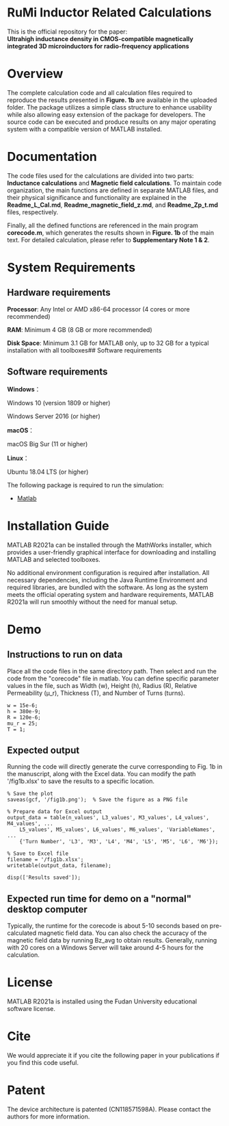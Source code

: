 # RuMi Inductor Related Calculations

This is the official repository for the paper:  
**Ultrahigh inductance density in CMOS-compatible magnetically integrated 3D microinductors for radio-frequency applications**

# Overview

The complete calculation code and all calculation files required to reproduce the results presented in **Figure. 1b** are available in the uploaded folder. The package utilizes a simple class structure to enhance usability while also allowing easy extension of the package for developers. The source code can be executed and produce results on any major operating system with a compatible version of MATLAB installed.

# Documentation

The code files used for the calculations are divided into two parts: **Inductance calculations** and **Magnetic field calculations**. To maintain code organization, the main functions are defined in separate MATLAB files, and their physical significance and functionality are explained in the **Readme_L_Cal.md**, **Readme_magnetic_field_z.md**, and **Readme_Zp_t.md** files, respectively.

Finally, all the defined functions are referenced in the main program **corecode.m**, which generates the results shown in **Figure. 1b** of the main text. For detailed calculation, please refer to **Supplementary Note 1 & 2**.

# System Requirements

## Hardware requirements

**Processor**: Any Intel or AMD x86-64 processor (4 cores or more recommended)

**RAM**: Minimum 4 GB (8 GB or more recommended)

**Disk Space**: Minimum 3.1 GB for MATLAB only, up to 32 GB for a typical installation with all toolboxes## Software requirements

## Software requirements

**Windows**：

Windows 10 (version 1809 or higher)

Windows Server 2016 (or higher)

**macOS**：

macOS Big Sur (11 or higher)

**Linux**：

Ubuntu 18.04 LTS (or higher)
 

The following package is required to run the simulation:

- [Matlab](https://www.mathworks.com/products/matlab.html)


# Installation Guide

MATLAB R2021a can be installed through the MathWorks installer, which provides a user-friendly graphical interface for downloading and installing MATLAB and selected toolboxes. 

No additional environment configuration is required after installation. All necessary dependencies, including the Java Runtime Environment and required libraries, are bundled with the software. As long as the system meets the official operating system and hardware requirements, MATLAB R2021a will run smoothly without the need for manual setup.

# Demo

## Instructions to run on data
Place all the code files in the same directory path. Then select and run the code from the "corecode" file in matlab. You can define specific parameter values in the file, such as Width (w), Height (h), Radius (R), Relative Permeability (μ_r), Thickness (T), and Number of Turns (turns).

```
w = 15e-6;
h = 380e-9;
R = 120e-6;
mu_r = 25;
T = 1;
```

## Expected output
Running the code will directly generate the curve corresponding to Fig. 1b in the manuscript, along with the Excel data. You can modify the path '/fig1b.xlsx' to save the results to a specific location.

```
% Save the plot
saveas(gcf, '/fig1b.png');  % Save the figure as a PNG file

% Prepare data for Excel output
output_data = table(n_values', L3_values', M3_values', L4_values', M4_values', ...
    L5_values', M5_values', L6_values', M6_values', 'VariableNames', ...
    {'Turn Number', 'L3', 'M3', 'L4', 'M4', 'L5', 'M5', 'L6', 'M6'});

% Save to Excel file
filename = '/fig1b.xlsx';
writetable(output_data, filename);

disp(['Results saved']);
```

## Expected run time for demo on a "normal" desktop computer
Typically, the runtime for the corecode is about 5-10 seconds based on pre-calculated magnetic field data. You can also check the accuracy of the magnetic field data by running Bz_avg to obtain results. Generally, running with 20 cores on a Windows Server will take around 4-5 hours for the calculation.

# License

MATLAB R2021a is installed using the Fudan University educational software license.

# Cite

We would appreciate it if you cite the following paper in your publications if you find this code useful.

# Patent

The device architecture is patented (CN118571598A). Please contact the authors for more information.
